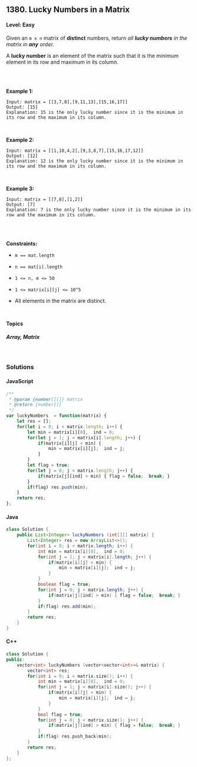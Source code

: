 ## 1380. Lucky Numbers in a Matrix
#### Level: Easy


Given an `m x n` matrix of **distinct** numbers, return *all **lucky numbers** in the matrix in **any** order.*

A **lucky number** is an element of the matrix such that it is the minimum element in its row and maximum in its column.

<br><br>


**Example 1:** 

<!-- <img src="https://assets.leetcode.com/uploads/2020/01/09/sample_1_1684.png" width="560px"/>  <br>   -->

```
Input: matrix = [[3,7,8],[9,11,13],[15,16,17]]
Output: [15]
Explanation: 15 is the only lucky number since it is the minimum in its row and the maximum in its column.
```

<br> 


**Example 2:**

<!-- <img src="https://assets.leetcode.com/uploads/2020/01/09/sample_2_1684.png" width="420px"/>  <br>   -->

```
Input: matrix = [[1,10,4,2],[9,3,8,7],[15,16,17,12]]
Output: [12]
Explanation: 12 is the only lucky number since it is the minimum in its row and the maximum in its column.
```

<br>


**Example 3:**

<!-- <img src="https://assets.leetcode.com/uploads/2020/01/15/sample_3_1684.png" width="540px"/>  <br>   -->

```
Input: matrix = [[7,8],[1,2]]
Output: [7]
Explanation: 7 is the only lucky number since it is the minimum in its row and the maximum in its column.
```

<br>


<br>

**Constraints:**
- `m == mat.length`

- `n == mat[i].length`

- `1 <= n, m <= 50`

- `1 <= matrix[i][j] <= 10^5`

- All elements in the matrix are distinct. 


<br>

**Topics** 

##### Array, Matrix


<br>

### Solutions

#### JavaScript
```javascript
/**
 * @param {number[][]} matrix
 * @return {number[]}
 */
var luckyNumbers  = function(matrix) {
    let res = [];
    for(let i = 0; i < matrix.length; i++) {
        let min = matrix[i][0],  ind = 0;
        for(let j = 1; j < matrix[i].length; j++) {
            if(matrix[i][j] < min) {
                min = matrix[i][j];  ind = j;
            }
        }
        let flag = true;
        for(let j = 0; j < matrix.length; j++) {
            if(matrix[j][ind] > min) { flag = false;  break; }
        }
        if(flag) res.push(min);
    }
    return res;
};
```

#### Java
```java
class Solution {
    public List<Integer> luckyNumbers (int[][] matrix) {
        List<Integer> res = new ArrayList<>();
        for(int i = 0; i < matrix.length; i++) {
            int min = matrix[i][0],  ind = 0;
            for(int j = 1; j < matrix[i].length; j++) {
                if(matrix[i][j] < min) {
                    min = matrix[i][j];  ind = j;
                }
            }
            boolean flag = true;
            for(int j = 0; j < matrix.length; j++) {
                if(matrix[j][ind] > min) { flag = false;  break; }
            }
            if(flag) res.add(min);
        }
        return res;
    }
}
```

#### C++
```c++
class Solution {
public:
    vector<int> luckyNumbers (vector<vector<int>>& matrix) {
        vector<int> res;
        for(int i = 0; i < matrix.size(); i++) {
            int min = matrix[i][0],  ind = 0;
            for(int j = 1; j < matrix[i].size(); j++) {
                if(matrix[i][j] < min) {
                    min = matrix[i][j];  ind = j;
                }
            }
            bool flag = true;
            for(int j = 0; j < matrix.size(); j++) {
                if(matrix[j][ind] > min) { flag = false;  break; }
            }
            if(flag) res.push_back(min);
        }
        return res;
    }
};
```